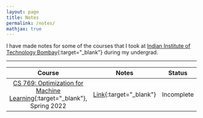 ```yaml
---
layout: page
title: Notes
permalink: /notes/
mathjax: true
---
```

I have made notes for some of the courses that I took at [Indian Institute of Technology Bombay](https://www.iitb.ac.in){:target="_blank"} during my undergrad.

---

|Course|Notes| Status |
|:---:|:---:|:---:|
| [CS 769: Optimization for Machine Learning](https://www.cse.iitb.ac.in/~ganesh/cs769/){:target="_blank"}, Spring 2022|[Link](/notes/CS769.pdf){:target="_blank"}| Incomplete|
